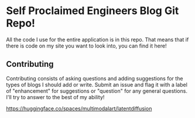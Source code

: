 # Self Proclaimed Engineers Blog Git Repo!

All the code I use for the entire application is in this repo. That means that if there is code on my site you want to look into, you can find it here!

## Contributing

Contributing consists of asking questions and adding suggestions for the types of blogs I should add or write. Submit an issue and flag it with a label of "enhancement" for suggestions or "question" for any general questions. I'll try to answer to the best of my ability!

https://huggingface.co/spaces/multimodalart/latentdiffusion